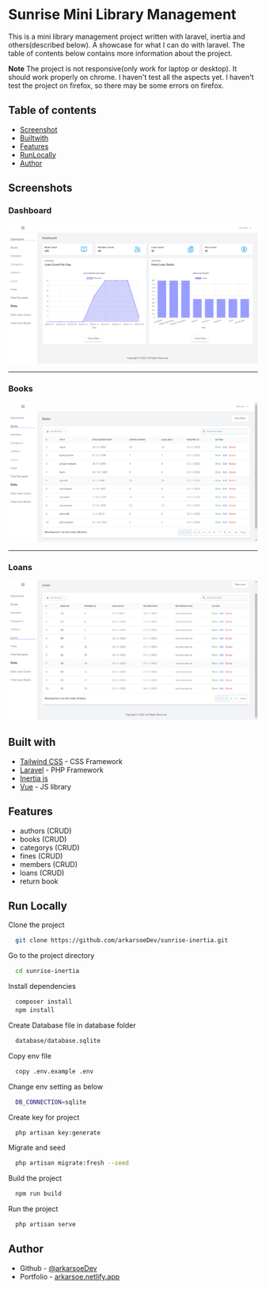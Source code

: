 # Sunrise Mini Library Management

This is a mini library management project written with laravel, inertia and others(described below). A showcase for what I can do with laravel. The table of contents below contains more information about the project.

**Note**
The project is not responsive(only work for laptop or desktop).
It should work properly on chrome. I haven't test all the aspects yet.
I haven't test the project on firefox, so there may be some errors on firefox.

## Table of contents

- [Screenshot](#screenshot)
- [Builtwith](#built-with)
- [Features](#features)
- [RunLocally](#run-locally)
- [Author](#author)

## Screenshots

### Dashboard

![Alt](/screenshots/dashboard.png "Dashboard")

_______________________________________________________________

### Books

![Alt](/screenshots/books.png "Books")

_______________________________________________________________

### Loans

![Alt](/screenshots/loans.png "Loans")


## Built with

- [Tailwind CSS](https://tailwindcss.com/) - CSS Framework
- [Laravel](https://laravel.com/) - PHP Framework
- [Inertia js](https://inertiajs.com/)
- [Vue](https://vuejs.org/) - JS library

## Features

- authors (CRUD)
- books (CRUD)
- categorys (CRUD)
- fines (CRUD)
- members (CRUD)
- loans (CRUD)
- return book

## Run Locally

Clone the project

```bash
  git clone https://github.com/arkarsoeDev/sunrise-inertia.git
```

Go to the project directory

```bash
  cd sunrise-inertia
```

Install dependencies

```bash
  composer install
  npm install
```

Create Database file in database folder

```bash
  database/database.sqlite
```

Copy env file

```bash
  copy .env.example .env
```

Change env setting as below

```bash
  DB_CONNECTION=sqlite
```

Create key for project

```bash
  php artisan key:generate
```

Migrate and seed

```bash
  php artisan migrate:fresh --seed
```

Build the project

```bash
  npm run build
```

Run the project

```bash
  php artisan serve
```

## Author

- Github - [@arkarsoeDev](https://github.com/arkarsoeDev)
- Portfolio - [arkarsoe.netlify.app](https://arkarsoe.netlify.app/)
